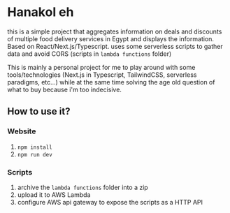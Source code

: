 # Hanakol eh

this is a simple project that aggregates information on deals and discounts of multiple food delivery services in Egypt and displays the information. Based on React/Next.js/Typescript. uses some serverless scripts to gather data and avoid CORS (scripts in `lambda functions` folder)

This is mainly a personal project for me to play around with some tools/technologies (Next.js in Typescript, TailwindCSS, serverless paradigms, etc...) while at the same time solving the age old question of what to buy because i'm too indecisive.

## How to use it?

### Website
1. `npm install`
2. `npm run dev`

### Scripts
1. archive the `lambda functions` folder into a zip
2. upload it to AWS Lambda
3. configure AWS api gateway to expose the scripts as a HTTP API